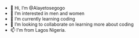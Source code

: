 - 👋 Hi, I’m @Alayetosegogo
- 👀 I’m interested in men and women
- 🌱 I’m currently learning coding
- 💞️ I’m looking to collaborate on learning more about coding
- 📫 I'm from Lagos Nigeria.

<!---
Alayetosegogo/Alayetosegogo is a ✨ special ✨ repository because its `README.md` (this file) appears on your GitHub profile.
You can click the Preview link to take a look at your changes.
--->
